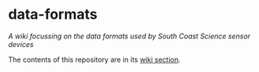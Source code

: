 # data-formats
_A wiki focussing on the data formats used by South Coast Science sensor devices_

The contents of this repository are in its [wiki section](https://github.com/south-coast-science/data-formats/wiki).
